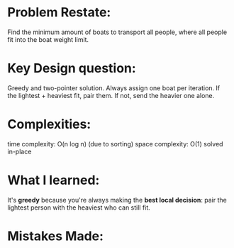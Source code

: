 # Problem Restate:
Find the minimum amount of boats to transport all people, where all people fit into the boat weight limit.

# Key Design question:
Greedy and two-pointer solution.
Always assign one boat per iteration.
If the lightest + heaviest fit, pair them.
If not, send the heavier one alone.

# Complexities:
time complexity: O(n log n) (due to sorting)
space complexity: O(1) solved in-place

# What I learned:
It's **greedy** because you're always making the **best local decision**: pair the lightest person with the heaviest who can still fit. 

# Mistakes Made:
